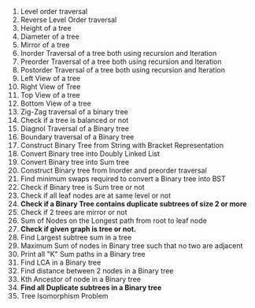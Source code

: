 1. Level order traversal
2. Reverse Level Order traversal
3. Height of a tree
4. Diameter of a tree
5. Mirror of a tree
6. Inorder Traversal of a tree both using recursion and Iteration
7. Preorder Traversal of a tree both using recursion and Iteration
8. Postorder Traversal of a tree both using recursion and Iteration
9. Left View of a tree
10. Right View of Tree
11. Top View of a tree
12. Bottom View of a tree
13. Zig-Zag traversal of a binary tree
14. Check if a tree is balanced or not
15. Diagnol Traversal of a Binary tree
16. Boundary traversal of a Binary tree
17. Construct Binary Tree from String with Bracket Representation
18. Convert Binary tree into Doubly Linked List
19. Convert Binary tree into Sum tree
20. Construct Binary tree from Inorder and preorder traversal
21. Find minimum swaps required to convert a Binary tree into BST
22. Check if Binary tree is Sum tree or not
23. Check if all leaf nodes are at same level or not
24. **Check if a Binary Tree contains duplicate subtrees of size 2 or more**
25. Check if 2 trees are mirror or not
26. Sum of Nodes on the Longest path from root to leaf node 
27. **Check if given graph is tree or not.**
28. Find Largest subtree sum in a tree
29. Maximum Sum of nodes in Binary tree such that no two are adjacent 
30. Print all "K" Sum paths in a Binary tree
31. Find LCA in a Binary tree
32. Find distance between 2 nodes in a Binary tree
33. Kth Ancestor of node in a Binary tree
34. **Find all Duplicate subtrees in a Binary tree**
35. Tree Isomorphism Problem